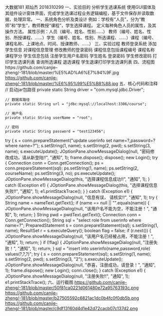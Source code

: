大数据181 郑灿杰 2018310299
一、实验目的
分析学生选课系统
使用GUI窗体及其组件设计窗体界面，完成学生选课过程业务逻辑编程，基于文件保存并读取数据，处理异常。
一、系统角色分析及类设计
例如：学校有“人员”，分为“教师”和“学生”，教师教授“课程”，学生选择课程。
定义每种角色人员的属性，及其操作方法。
属性示例：​人员（编号、姓名、性别……）
教师（编号、姓名、性别、所授课程、……）
​学生（编号、姓名、性别、所选课程、……）
​课程（编号、课程名称、上课地点、时间、授课教师、……）
三、实验过程
教师登录系统 添加学生信息 对课程信息管理 修改教师的登录密码
课程信息包括课程编号 课程名称 课程学分
学生信息包括 注册学生用户名密码 学生姓名 登录密码 学生修改密码 打印学生选课列表
查询所选课程  退选课程 学生退课打印学生选课列表
四、流程图https://github.com/canjie-zheng/-181/blob/master/%E5%AD%A6%E7%94%9F.jpg
https://github.com/canjie-zheng/-181/blob/master/%E6%95%99%E5%B8%88.jpg
五、核心代码和注释
// 启动jar包路径
	private static String driver = "com.mysql.jdbc.Driver";

	// 数据库路径
	private static String url = "jdbc:mysql://localhost:3306/course";

	// 用户名
	private static String userName = "root";

	// 密码
	private static String password = "test123456";
try {
						s = conn.prepareStatement("update userinfo set name=?,password=? where name=?");
						s.setString(1, name);
						s.setString(2, pwd);
						s.setString(3, name);
						s.executeUpdate();
						JOptionPane.showMessageDialog(null, "密码修改成功，请从新登陆!!",
								"通知", 1);
						frame.dispose();
						dispose();
						new Login();
					try {
					Connection conn = Conn.getConnection();
					ps = conn.prepareStatement(sql);
					ps.setString(1, name);
					ps.setString(2, courseName);
					ps.setString(3, no);
					ps.executeUpdate();
					JOptionPane.showMessageDialog(this, "选择课程信息成功!!", "通知", 1);
				} catch (Exception e1) {
					JOptionPane.showMessageDialog(this, "选择课程信息失败!!", "通知", 1);
					e1.printStackTrace();
				}
			} catch (Exception e1) {
				JOptionPane.showMessageDialog(null, "信息有误， 请核实!!", "通知", 1);
			try {
					String name = nameText.getText();
					if (name == null || "".equals(name)) {
						JOptionPane.showMessageDialog(null, "该用户名不能为空，不能注册！",
								"通知", 1);
						return;
					}
					String pwd = pwdText.getText();
					Connection conn = Conn.getConnection();
					String sql = "select role from userinfo where name=?";
					PreparedStatement s = conn.prepareStatement(sql);
					s.setString(1, name);
					ResultSet r = s.executeQuery();
					boolean flag = false;
					if (r.next()) {
						JOptionPane.showMessageDialog(null, "该用户名已经被占用，不能注册！",
								"通知", 1);
						return;
					}
					if (!flag) {
						JOptionPane.showMessageDialog(null, "注册失败！", "通知", 1);
						return;
					}
					sql = "insert into userinfo(name,password,role) values(?,?,?)";
					try {
						s = conn.prepareStatement(sql);
						s.setString(1, name);
						s.setString(2, pwd);
						s.setString(3, "2");
						s.executeUpdate();
						JOptionPane.showMessageDialog(null, "恭喜，注册成功，请登录！",
								"通知", 1);
						frame.dispose();
						new Login();
						conn.close();
					} catch (Exception e1) {
						JOptionPane.showMessageDialog(null, "注册失败!!", "通知", 1);
						e1.printStackTrace();
            六、运行截图
            https://github.com/canjie-zheng/-181/blob/master/50f81ca0221d061480e72a95763193c.png
	    https://github.com/canjie-zheng/-181/blob/master/b27505592c6821ac1dc0b4fc0f0db5b.png
	    https://github.com/canjie-zheng/-181/blob/master/c9df13160d4d1e42d72cacb07c137d2.png
